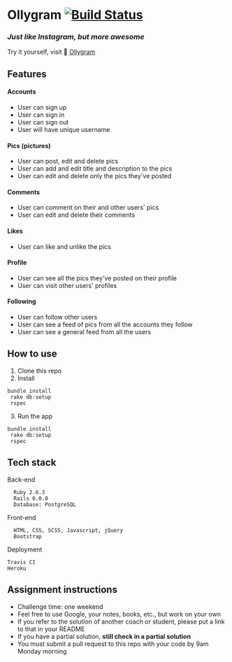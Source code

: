 # Ollygram [![Build Status](https://travis-ci.org/ollyholly/instagram-challenge.svg?branch=master)](https://travis-ci.org/ollyholly/instagram-challenge)


### _Just like Instagram, but more awesome_

Try it yourself, visit 📸 [Ollygram](https://ollygram.herokuapp.com/ "Ollygram")


## Features

#### Accounts

- User can sign up
- User can sign in
- User can sign out
- User will have unique username

#### Pics (pictures)

- User can post, edit and delete pics
- User can add and edit title and description to the pics
- User can edit and delete only the pics they've posted

#### Comments

- User can comment on their and other users' pics
- User can edit and delete their comments

#### Likes

- User can like and unlike the pics

#### Profile

- User can see all the pics they've posted on their profile
- User can visit other users' profiles

#### Following

- User can follow other users
- User can see a feed of pics from all the accounts they follow
- User can see a general feed from all the users


## How to use

1. Clone this repo
2. Install

```
bundle install
 rake db:setup
 rspec
```

3. Run the app

```
bundle install
 rake db:setup
 rspec
```


## Tech stack

Back-end

```
  Ruby 2.6.3
  Rails 6.0.0
  Database: PostgreSQL
```

Front-end

```
  HTML, CSS, SCSS, Javascript, jQuery
  Bootstrap
```

Deployment

```
Travis CI
Heroku
```


## Assignment instructions

- Challenge time: one weekend
- Feel free to use Google, your notes, books, etc., but work on your own
- If you refer to the solution of another coach or student, please put a link to that in your README
- If you have a partial solution, **still check in a partial solution**
- You must submit a pull request to this repo with your code by 9am Monday morning
